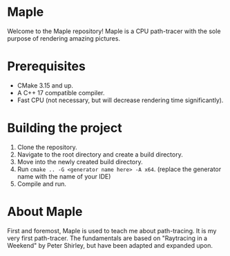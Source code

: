 # Maple
Welcome to the Maple repository!
Maple is a CPU path-tracer with the sole purpose of rendering amazing pictures.

# Prerequisites
- CMake 3.15 and up.
- A C++ 17 compatible compiler.
- Fast CPU (not necessary, but will decrease rendering time significantly).

# Building the project
1. Clone the repository.
2. Navigate to the root directory and create a build directory.
3. Move into the newly created build directory.
4. Run `cmake .. -G <generator name here> -A x64`. (replace the generator name with the name of your IDE)
5. Compile and run.

# About Maple
First and foremost, Maple is used to teach me about path-tracing. It is my very first path-tracer.
The fundamentals are based on "Raytracing in a Weekend" by Peter Shirley, but have been adapted and expanded upon.
